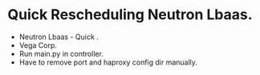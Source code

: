 # Quick Rescheduling Neutron Lbaas.
- Neutron Lbaas - Quick .
- Vega Corp.
- Run main.py in controller. 
- Have to remove port and haproxy config dir manually.
